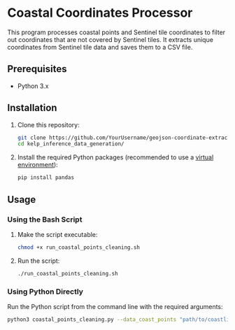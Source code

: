 # Coastal Coordinates Processor

This program processes coastal points and Sentinel tile coordinates to filter out coordinates that are not covered by Sentinel tiles. It extracts unique coordinates from Sentinel tile data and saves them to a CSV file.

## Prerequisites

- Python 3.x



## Installation

1. Clone this repository:

    ```bash
    git clone https://github.com/YourUsername/geojson-coordinate-extractor.git
    cd kelp_inference_data_generation/
    ```

2. Install the required Python packages (recommended to use a [virtual environment](https://docs.python.org/3/library/venv.html)):

    ```bash
    pip install pandas
    ```

## Usage

### Using the Bash Script

1. Make the script executable:

    ```bash
    chmod +x run_coastal_points_cleaning.sh
    ```

2. Run the script:

    ```bash
    ./run_coastal_points_cleaning.sh
    ```

### Using Python Directly

Run the Python script from the command line with the required arguments:

```bash
python3 coastal_points_cleaning.py --data_coast_points "path/to/coastline-coordinate-data.csv" --folder_path "path/to/folder/with/tile/csvs"
```
